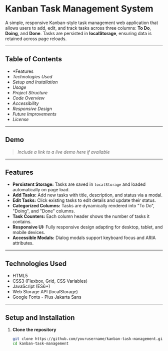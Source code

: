 # Kanban Task Management System

A simple, responsive Kanban-style task management web application that allows users to add, edit, and track tasks across three columns: **To Do**, **Doing**, and **Done**. Tasks are persisted in **localStorage**, ensuring data is retained across page reloads.

---

## Table of Contents

- *Features
- *Technologies Used*
- *Setup and Installation*
- *Usage*
- *Project Structure*
- *Code Overview*
- *Accessibility*
- *Responsive Design*
- *Future Improvements*
- *License*

---

## Demo

> _Include a link to a live demo here if available_

---

## Features

- **Persistent Storage:** Tasks are saved in `localStorage` and loaded automatically on page load.
- **Add Tasks:** Add new tasks with title, description, and status via a modal.
- **Edit Tasks:** Click existing tasks to edit details and update their status.
- **Categorized Columns:** Tasks are dynamically rendered into "To Do", "Doing", and "Done" columns.
- **Task Counters:** Each column header shows the number of tasks it contains.
- **Responsive UI:** Fully responsive design adapting for desktop, tablet, and mobile devices.
- **Accessible Modals:** Dialog modals support keyboard focus and ARIA attributes.

---

## Technologies Used

- HTML5
- CSS3 (Flexbox, Grid, CSS Variables)
- JavaScript (ES6+)
- Web Storage API (localStorage)
- Google Fonts - Plus Jakarta Sans

---

## Setup and Installation

1. **Clone the repository**

   ```bash
   git clone https://github.com/yourusername/kanban-task-management.git
   cd kanban-task-management
